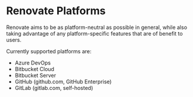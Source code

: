 # Renovate Platforms

Renovate aims to be as platform-neutral as possible in general, while also taking advantage of any platform-specific features that are of benefit to users.

Currently supported platforms are:

- Azure DevOps
- Bitbucket Cloud
- Bitbucket Server
- GitHub (github.com, GitHub Enterprise)
- GitLab (gitlab.com, self-hosted)
